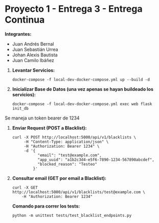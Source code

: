 # Proyecto 1 - Entrega 3 - Entrega Continua


**Integrantes:**
* Juan Andrés Bernal
* Juan Sebastián Urrea
* Johan Alexis Bautista
* Juan Camilo Ibáñez 

1.  **Levantar Servicios:**
    ```
    docker-compose -f local-dev-docker-compose.yml up --build -d
    ```

2.  **Inicializar Base de Datos (una vez apenas se hayan buildeado los servicios):**
    ```
    docker-compose -f local-dev-docker-compose.yml exec web flask init_db
    ```

Se maneja un token bearer de 1234


1.  **Enviar Request   (POST a Blacklist):**
    ```
    curl -X POST http://localhost:5000/api/v1/blacklists \
         -H "Content-Type: application/json" \
         -H "Authorization: Bearer 1234" \
         -d '{
               "email": "test@example.com",
               "app_uuid": "a1b2c3d4-e5f6-7890-1234-567890abcdef",
               "blocked_reason": "Testeo"
             }'
    ```

2.  **Consultar email   (GET por email a Blacklist):**
    ```
    curl -X GET http://localhost:5000/api/v1/blacklists/test@example.com \
        -H "Authorization: Bearer 1234"
    ```

    **Comando para correr los tests:**
    ```
    python -m unittest tests/test_blacklist_endpoints.py
    ```


